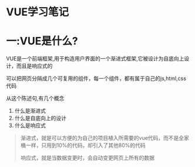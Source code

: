 # VUE学习笔记
# 一:VUE是什么?
VUE是一个前端框架,用于构造用户界面的一个渐进式框架,它被设计为自底向上设计，而且是响应式的

可以把网页分隔成几个可复用的组件，每一个组件，都有属于自己的js,html,css代码

从这个陈述句,有几个概念

1. 什么是渐进式
2. 什么是自底向上的设计
3. 什么是响应式
> 渐进式，就是可以方便的为自己的项目植入所需要的vue代码，而不是全家桶一样，只用到10%的代码，却引入了其他80%的代码
>
> 响应式，就是当数据变更时，会自动变更网页上所有的数据